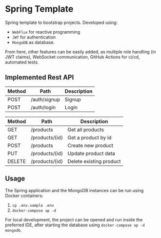 # Spring Template

Spring template to bootstrap projects. Developed using:

- `WebFlux` for reactive programming
- `JWT` for authentication
- `MongoDB` as database.

From here, other features can be easily added, as multiple role handling (in JWT claims), WebSocket communication, GitHub Actions for ci/cd, automated tests.

## Implemented Rest API

| Method | Path         | Description |
| ------ | ------------ | ----------- |
| POST   | /auth/signup | Signup      |
| POST   | /auth/login  | Login       |

| Method | Path           | Description             |
| ------ | -------------- | ----------------------- |
| GET    | /products      | Get all products        |
| GET    | /products/{id} | Get a product by id     |
| POST   | /products      | Create new product      |
| PUT    | /products/{id} | Update product data     |
| DELETE | /products/{id} | Delete existing product |

## Usage

The Spring application and the MongoDB instances can be run using Docker containers:

1. `cp .env.sample .env`
2. `docker-compose up -d`

For local development, the project can be opened and run inside the preferred IDE, after starting the database using `docker-compose up -d mongodb`.
